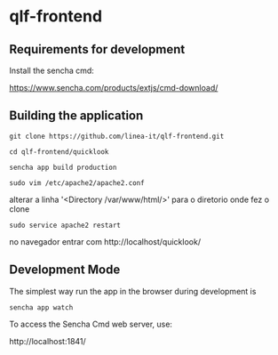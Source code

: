 # qlf-frontend

## Requirements for development

Install the sencha cmd:

https://www.sencha.com/products/extjs/cmd-download/


## Building the application

```
git clone https://github.com/linea-it/qlf-frontend.git

cd qlf-frontend/quicklook

sencha app build production
```
```
sudo vim /etc/apache2/apache2.conf
```
alterar a linha '<Directory /var/www/html/>' para o diretorio onde fez o clone

```
sudo service apache2 restart
```

no navegador entrar com http://localhost/quicklook/

## Development Mode

The simplest way run the app in the browser during development is

``` 
sencha app watch
```
To access the Sencha Cmd web server, use:

http://localhost:1841/